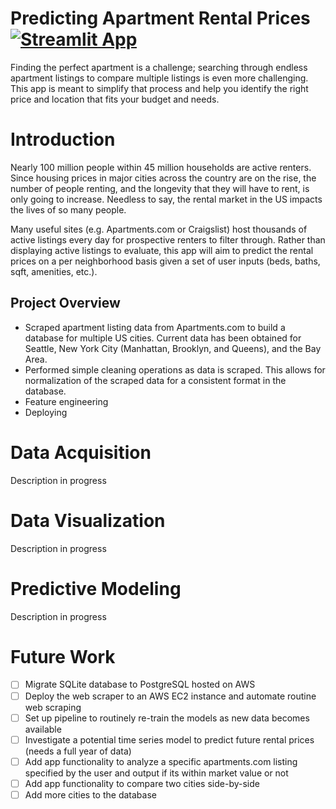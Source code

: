 # Predicting Apartment Rental Prices [![Streamlit App](https://static.streamlit.io/badges/streamlit_badge_black_red.svg)](https://share.streamlit.io/zcuddihy/apartment_rent_prediction/main/app.py)

Finding the perfect apartment is a challenge; searching through endless apartment listings to compare multiple listings is even more challenging. This app is meant to simplify that process and help you identify the right price and location that fits your budget and needs. 

# Introduction 
Nearly 100 million people within 45 million households are active renters. Since housing prices in major cities across the country are on the rise, the number of people renting, and the longevity that they will have to rent, is only going to increase. Needless to say, the rental market in the US impacts the lives of so many people.  

Many useful sites (e.g. Apartments.com or Craigslist) host thousands of active listings every day for prospective renters to filter through. Rather than displaying active listings to evaluate, this app will aim to predict the rental prices on a per neighborhood basis given a set of user inputs (beds, baths, sqft, amenities, etc.). 

## Project Overview
* Scraped apartment listing data from Apartments.com to build a database for multiple US cities. Current data has been obtained for Seattle, New York City (Manhattan, Brooklyn, and Queens), and the Bay Area.
* Performed simple cleaning operations as data is scraped. This allows for normalization of the scraped data for a consistent format in the database.
* Feature engineering
* Deploying

# Data Acquisition  
Description in progress

# Data Visualization
Description in progress

# Predictive Modeling
Description in progress

# Future Work

- [ ] Migrate SQLite database to PostgreSQL hosted on AWS
- [ ] Deploy the web scraper to an AWS EC2 instance and automate routine web scraping
- [ ] Set up pipeline to routinely re-train the models as new data becomes available
- [ ] Investigate a potential time series model to predict future rental prices (needs a full year of data)
- [ ] Add app functionality to analyze a specific apartments.com listing specified by the user and output if its within market value or not
- [ ] Add app functionality to compare two cities side-by-side
- [ ] Add more cities to the database
